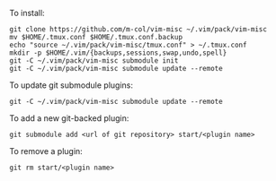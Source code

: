 To install:

    git clone https://github.com/m-col/vim-misc ~/.vim/pack/vim-misc
    mv $HOME/.tmux.conf $HOME/.tmux.conf.backup
    echo "source ~/.vim/pack/vim-misc/tmux.conf" > ~/.tmux.conf
    mkdir -p $HOME/.vim/{backups,sessions,swap,undo,spell}
    git -C ~/.vim/pack/vim-misc submodule init
    git -C ~/.vim/pack/vim-misc submodule update --remote

To update git submodule plugins:

    git -C ~/.vim/pack/vim-misc submodule update --remote

To add a new git-backed plugin:

    git submodule add <url of git repository> start/<plugin name>

To remove a plugin:

    git rm start/<plugin name>
